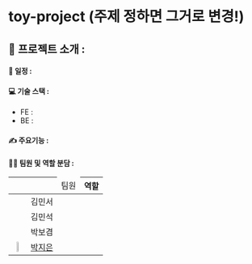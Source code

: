 # toy-project (주제 정하면 그거로 변경!)

## 📌 프로젝트 소개 : 

#### 📅 일정 : 

#### 💻 기술 스택 :
* FE :
* BE :

#### ✍️ 주요기능 : 

#### 👩‍💻  팀원 및 역할 분담 :
||<td colspan="2"> 팀원 | 역할 |
| :------------: | :------------: | :-------------: |
|  | 김민서 |   |
|  | 김민석 |   |
|  | 박보겸 |   |
| <img src = "https://github.com/zeunxx.png" width="30%" height="30%"> | [박지은](https://github.com/zeunxx) |   |

